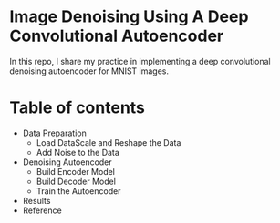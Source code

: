 # Image Denoising Using A Deep Convolutional Autoencoder

In this repo, I share my practice in implementing a deep convolutional denoising autoencoder for MNIST images.

# Table of contents
- Data Preparation
  - Load DataScale and Reshape the Data
  - Add Noise to the Data
- Denoising Autoencoder
  - Build Encoder Model 
  - Build Decoder Model
  - Train the Autoencoder
- Results
- Reference
